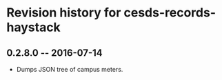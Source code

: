 # Revision history for cesds-records-haystack

## 0.2.8.0  -- 2016-07-14

* Dumps JSON tree of campus meters.
